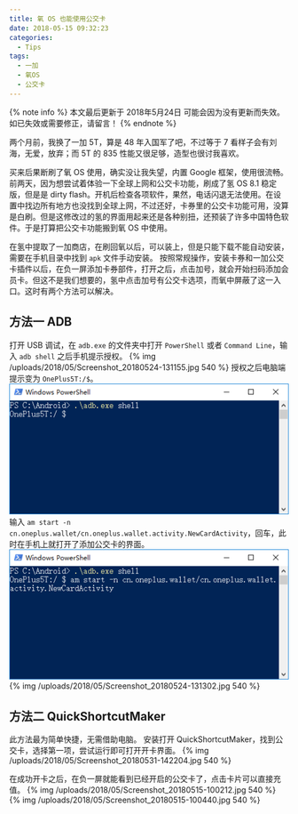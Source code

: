 ```yaml
---
title: 氧 OS 也能使用公交卡
date: 2018-05-15 09:32:23
categories:
  - Tips
tags:
  - 一加
  - 氧OS
  - 公交卡
---
```


{% note info %}
本文最后更新于 2018年5月24日 可能会因为没有更新而失效。如已失效或需要修正，请留言！
{% endnote %}

两个月前，我换了一加 5T，算是 48 年入国军了吧，不过等于 7 看样子会有刘海，无爱，放弃；而 5T 的 835 性能又很足够，造型也很讨我喜欢。

买来后果断刷了氧 OS 使用，确实没让我失望，内置 Google 框架，使用很流畅。前两天，因为想尝试着体验一下全球上网和公交卡功能，刷成了氢 OS 8.1 稳定版，但是是 dirty flash。开机后检查各项软件，果然，电话闪退无法使用。在设置中找边所有地方也没找到全球上网，不过还好，卡券里的公交卡功能可用，没算是白刷。但是这修改过的氢的界面用起来还是各种别扭，还预装了许多中国特色软件。于是打算把公交卡功能搬到氧 OS 中使用。

在氢中提取了一加商店，在刷回氧以后，可以装上，但是只能下载不能自动安装，需要在手机目录中找到 `apk` 文件手动安装。
按照常规操作，安装卡券和一加公交卡插件以后，在负一屏添加卡券部件，打开之后，点击加号，就会开始扫码添加会员卡。但这不是我们想要的，氢中点击加号有公交卡选项，而氧中屏蔽了这一入口。这时有两个方法可以解决。<!--more-->

## 方法一 ADB

打开 USB 调试，在 `adb.exe` 的文件夹中打开 `PowerShell` 或者 `Command Line`，输入 `adb shell` 之后手机提示授权。
{% img /uploads/2018/05/Screenshot_20180524-131155.jpg 540 %}
授权之后电脑端提示变为 `OnePlus5T:/$`。
![](/uploads/2018/05/adb.png)
输入 `am start -n cn.oneplus.wallet/cn.oneplus.wallet.activity.NewCardActivity`，回车，此时在手机上就打开了添加公交卡的界面。
![](/uploads/2018/05/shell.png)
{% img /uploads/2018/05/Screenshot_20180524-131302.jpg 540 %}

## 方法二 QuickShortcutMaker

此方法最为简单快捷，无需借助电脑。
安装打开 QuickShortcutMaker，找到公交卡，选择第一项，尝试运行即可打开开卡界面。
{% img /uploads/2018/05/Screenshot_20180531-142204.jpg 540 %}

在成功开卡之后，在负一屏就能看到已经开启的公交卡了，点击卡片可以直接充值。
{% img /uploads/2018/05/Screenshot_20180515-100212.jpg 540 %}
{% img /uploads/2018/05/Screenshot_20180515-100440.jpg 540 %}
